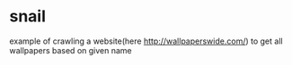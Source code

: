 # snail
example of crawling a website(here http://wallpaperswide.com/) to get all wallpapers based on given name
